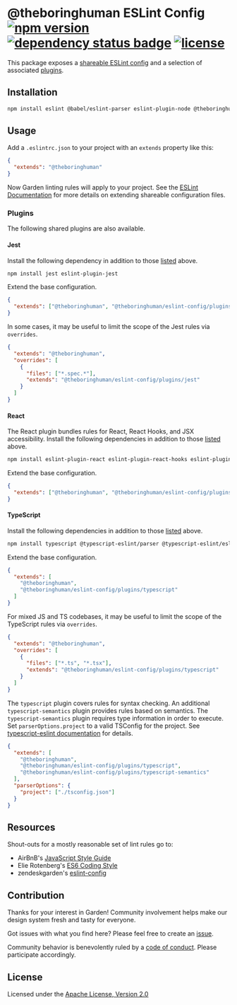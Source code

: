 # @theboringhuman ESLint Config [![npm version][npm version badge]][npm version link] [![dependency status badge]][dependency status link] [![license]][license link]

[npm version badge]: https://flat.badgen.net/github/release/theBoringHuman/eslint-config
[npm version link]: https://github.com/orgs/theBoringHuman/packages?repo_name=eslint-config
[dependency status badge]: https://flat.badgen.net/github/dependents-pkg/theBoringHuman/eslint-config
[dependency status link]: https://github.com/theBoringHuman/eslint-config/network/dependents
[license]: https://flat.badgen.net/github/license/theBoringHuman/eslint-config
[license link]: https://github.com/theBoringHuman/eslint-config/blob/main/LICENSE

This package exposes a [shareable ESLint
config](http://eslint.org/docs/developer-guide/shareable-configs) and a
selection of associated [plugins](#plugins).

## Installation

```sh
npm install eslint @babel/eslint-parser eslint-plugin-node @theboringhuman/eslint-config
```

## Usage

Add a `.eslintrc.json` to your project with an `extends` property like this:

```json
{
  "extends": "@theboringhuman"
}
```

Now Garden linting rules will apply to your project. See the [ESLint
Documentation](http://eslint.org/docs/user-guide/configuring#extending-configuration-files)
for more details on extending shareable configuration files.

### Plugins

The following shared plugins are also available.

#### Jest

Install the following dependency in addition to those [listed](#installation)
above.

```sh
npm install jest eslint-plugin-jest
```

Extend the base configuration.

```json
{
  "extends": ["@theboringhuman", "@theboringhuman/eslint-config/plugins/jest"]
}
```

In some cases, it may be useful to limit the scope of the Jest rules via
`overrides`.

```json
{
  "extends": "@theboringhuman",
  "overrides": [
    {
      "files": ["*.spec.*"],
      "extends": "@theboringhuman/eslint-config/plugins/jest"
    }
  ]
}
```

#### React

The React plugin bundles rules for React, React Hooks, and JSX accessibility.
Install the following dependencies in addition to those
[listed](#installation) above.

```sh
npm install eslint-plugin-react eslint-plugin-react-hooks eslint-plugin-jsx-a11y
```

Extend the base configuration.

```json
{
  "extends": ["@theboringhuman", "@theboringhuman/eslint-config/plugins/react"]
}
```

#### TypeScript

Install the following dependencies in addition to those
[listed](#installation) above.

```sh
npm install typescript @typescript-eslint/parser @typescript-eslint/eslint-plugin
```

Extend the base configuration.

```json
{
  "extends": [
    "@theboringhuman",
    "@theboringhuman/eslint-config/plugins/typescript"
  ]
}
```

For mixed JS and TS codebases, it may be useful to limit the scope of the
TypeScript rules via `overrides`.

```json
{
  "extends": "@theboringhuman",
  "overrides": [
    {
      "files": ["*.ts", "*.tsx"],
      "extends": "@theboringhuman/eslint-config/plugins/typescript"
    }
  ]
}
```

The `typescript` plugin covers rules for syntax checking. An additional
`typescript-semantics` plugin provides rules based on semantics. The
`typescript-semantics` plugin requires type information in order to execute.
Set `parserOptions.project` to a valid TSConfig for the project. See
[typescript-eslint
documentation](https://github.com/typescript-eslint/typescript-eslint/blob/master/docs/getting-started/linting/TYPED_LINTING.md)
for details.

```json
{
  "extends": [
    "@theboringhuman",
    "@theboringhuman/eslint-config/plugins/typescript",
    "@theboringhuman/eslint-config/plugins/typescript-semantics"
  ],
  "parserOptions": {
    "project": ["./tsconfig.json"]
  }
}
```

## Resources

Shout-outs for a mostly reasonable set of lint rules go to:

- AirBnB's [JavaScript Style Guide](https://github.com/airbnb/javascript)
- Elie Rotenberg's [ES6 Coding Style](https://github.com/elierotenberg/coding-styles/blob/master/es6.md)
- zendeskgarden's [eslint-config](https://github.com/zendeskgarden/eslint-config)

## Contribution

Thanks for your interest in Garden! Community involvement helps make our
design system fresh and tasty for everyone.

Got issues with what you find here? Please feel free to create an
[issue](https://github.com/theboringhuman/eslint-config/issues/new).

Community behavior is benevolently ruled by a [code of
conduct](.github/CODE_OF_CONDUCT.md). Please participate accordingly.

## License

Licensed under the [Apache License, Version 2.0](LICENSE.md)
